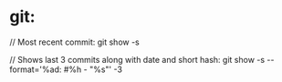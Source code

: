 # git:

// Most recent commit:
git show -s

// Shows last 3 commits along with date and short hash:
git show -s --format='%ad: #%h - "%s"' -3

